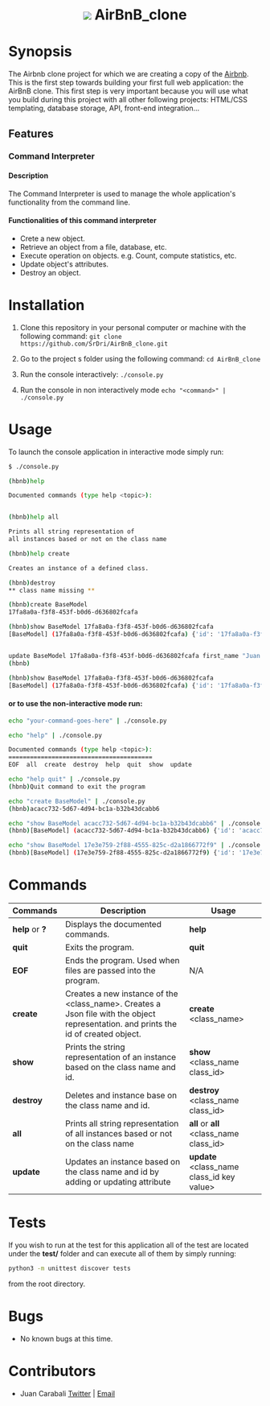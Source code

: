<h1 align="center">
	<img src="https://www.tabbykatz.com/hbnb.png">
	AirBnB_clone
</h1>

# Synopsis

The Airbnb clone project for which we are creating a copy of the [Airbnb](https://www.airbnb.com/).
This is the first step towards building your first full web application: the AirBnB clone. This first step is very important because you will use what you build during this project with all other following projects: HTML/CSS templating, database storage, API, front-end integration…


## Features

### Command Interpreter

#### Description
The Command Interpreter is used to manage the whole application's functionality from the command line.

#### Functionalities of this command interpreter
+ Crete a new object.
+ Retrieve an object from a file, database, etc.
+ Execute operation on objects. e.g. Count, compute statistics, etc.
+ Update object's attributes.
+ Destroy an object.

# Installation

1.  Clone this repository in your personal computer or machine with the following command:
	`git clone https://github.com/SrDri/AirBnB_clone.git`

2.  Go to the project s folder using the following command:
    `cd AirBnB_clone`

3.  Run the console interactively:
    `./console.py`

4.  Run the console in non interactively mode
    `echo "<command>" | ./console.py`

# Usage

To launch the console application in interactive mode simply run:

```bash
$ ./console.py
```

```bash
(hbnb)help

Documented commands (type help <topic>):


(hbnb)help all

Prints all string representation of
all instances based or not on the class name

(hbnb)help create

Creates an instance of a defined class.

(hbnb)destroy
** class name missing **

(hbnb)create BaseModel
17fa8a0a-f3f8-453f-b0d6-d636802fcafa

(hbnb)show BaseModel 17fa8a0a-f3f8-453f-b0d6-d636802fcafa
[BaseModel] (17fa8a0a-f3f8-453f-b0d6-d636802fcafa) {'id': '17fa8a0a-f3f8-453f-b0d6-d636802fcafa', 'created_at': datetime.datetime(2021, 7, 1, 2, 48, 30, 971047), 'updated_at': datetime.datetime(2021, 7, 1, 2, 48, 30, 971310)}


update BaseModel 17fa8a0a-f3f8-453f-b0d6-d636802fcafa first_name "Juan Carabali"
(hbnb)

(hbnb)show BaseModel 17fa8a0a-f3f8-453f-b0d6-d636802fcafa
[BaseModel] (17fa8a0a-f3f8-453f-b0d6-d636802fcafa) {'id': '17fa8a0a-f3f8-453f-b0d6-d636802fcafa', 'created_at': datetime.datetime(2021, 7, 1, 2, 48, 30, 971047), 'updated_at': datetime.datetime(2021, 7, 1, 2, 48, 30, 971310), 'first_name': 'Juan Carabali'}
```

#### or to use the non-interactive mode run:

``` bash
echo "your-command-goes-here" | ./console.py
```

```bash
echo "help" | ./console.py

Documented commands (type help <topic>):
========================================
EOF  all  create  destroy  help  quit  show  update

echo "help quit" | ./console.py
(hbnb)Quit command to exit the program

echo "create BaseModel" | ./console.py
(hbnb)acacc732-5d67-4d94-bc1a-b32b43dcabb6

echo "show BaseModel acacc732-5d67-4d94-bc1a-b32b43dcabb6" | ./console.py
(hbnb)[BaseModel] (acacc732-5d67-4d94-bc1a-b32b43dcabb6) {'id': 'acacc732-5d67-4d94-bc1a-b32b43dcabb6', 'created_at': datetime.datetime(2021, 7, 1, 3, 5, 45, 966638), 'updated_at': datetime.datetime(2021, 7, 1, 3, 5, 45, 967401)}

echo "show BaseModel 17e3e759-2f88-4555-825c-d2a1866772f9" | ./console.py
(hbnb)[BaseModel] (17e3e759-2f88-4555-825c-d2a1866772f9) {'id': '17e3e759-2f88-4555-825c-d2a1866772f9', 'created_at': datetime.datetime(2021, 7, 1, 2, 48, 30, 971047), 'updated_at': datetime.datetime(2021, 7, 1, 2, 48, 30, 971310), 'first_name': 'Juan Carabali'}
```


# Commands

Commands | Description | Usage
-------- | ----------- |-------- |
**help** or **?**| Displays the documented commands. | **help**
**quit**     | Exits the program. | **quit**
**EOF**      | Ends the program. Used when files are passed into the program. | N/A
**create**  | Creates a new instance of the \<class_name\>. Creates a Json file with the object representation. and prints the id of created object. | **create** \<class_name\>
**show**    | Prints the string representation of an instance based on the class name and id. | **show** \<class_name class_id\>
**destroy** | Deletes and instance base on the class name and id. | **destroy** \<class_name class_id\>
**all** | Prints all string representation of all instances based or not on the class name | **all** or **all** \<class_name class_id\>
**update** | Updates an instance based on the class name and id by adding or updating attribute | **update** \<class_name class_id key value\>

# Tests

If you wish to run at the test for this application all of the test are located
under the **test/** folder and can execute all of them by simply running:

``` bash
python3 -m unittest discover tests
```

from the root directory.


# Bugs

+ No known bugs at this time.

# Contributors

- Juan Carabali [Twitter](https://twitter.com/Juanjch_22) | [Email](juanjcarabali@gmail.com)

